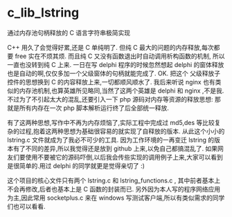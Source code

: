 # c_lib_lstring
通过内存池句柄释放的 C 语言字符串极简实现

C++ 用久了会觉得好累,还是 C 单纯明了. 但纯 C 最大的问题的内存释放,每次都要 free 实在不烦其烦. 而且纯 C 又没有函数退出时自动调用析构函数的机制,
所以一直也没转到纯 C 上来. 一日在写 delphi 程序的时候忽然想起 delphi 的窗体释放也是自动的啊,仅仅多加一个父级窗体的句柄就能完成了. OK. 把这个
父级释放子控件的思想换到 C 的内容释放上来,一切都顺风顺水了. 我后来听说 nginx 也有类似的内存池机制,也算英雄所见略同,当然了这两个英雄是 delphi 和
nginx ,不是我. 不过为了不引起太大的混乱,还要引入一下 php 源码对内存等资源的释放思想: 那就是所有内存在一次 php 脚本解析运行终了后全部统一释放.

有了这两种思想,写作中不再为内存烦恼了,实际工程中完成过 md5,des 等比较复杂的过程,抱着这两种思想为基础很容易的就实现了自释放的版本. 从此这个小小的
lstring.c 文件就成为了我必不可少的工具. 因为工作环境的一再变迁 lstring 的版本有了不同的差异,所以我觉得还是放到 github 上来,以免自己都搞混乱了.
如果网友们要使用不要被它的源码吓倒,以后我会传些实现的调用例子上来,大家可以看到是很简单的.用过 delphi 的同学就更是觉得亲切了 :)

这个项目的核心文件只有两个 lstring.c 和 lstring_functions.c , 其中前者基本上不会再修改,后者也基本上是 C 函数的封装而已. 
另外因为本人写的程序网络应用为主,因此常用 socketplus.c 来在 windows 写测试客户端,所以有类似需求的同学们也可以看看.
